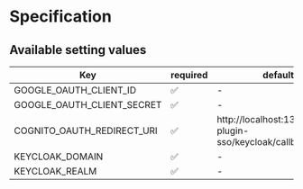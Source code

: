 # Specification

## Available setting values

| Key                        | required | default                                                   |
|----------------------------| ------- |-----------------------------------------------------------|
| GOOGLE_OAUTH_CLIENT_ID     | ✅       | -                                                         |
| GOOGLE_OAUTH_CLIENT_SECRET | ✅       | -                                                         |
| COGNITO_OAUTH_REDIRECT_URI | ✅       | http://localhost:1337/strapi-plugin-sso/keycloak/callback |
| KEYCLOAK_DOMAIN            | ✅       | -                                                         |
| KEYCLOAK_REALM             | ✅       | -                                                         |
